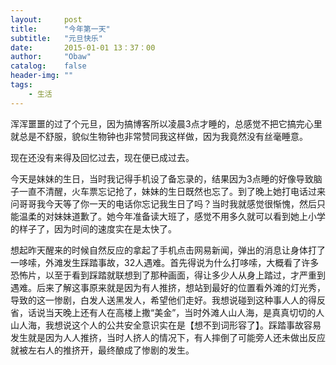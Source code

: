```yaml
---
layout:     post
title:      "今年第一天"
subtitle:   "元旦快乐"
date:       2015-01-01 13：37：00
author:     "Obaw"
catalog:    false
header-img: ""
tags:
    - 生活
---
```

浑浑噩噩的过了个元旦，因为搞博客所以凌晨3点才睡的，总感觉不把它搞完心里就总是不舒服，貌似生物钟也非常赞同我这样做，因为我竟然没有丝毫睡意。

现在还没有来得及回忆过去，现在便已成过去。

今天是妹妹的生日，当时我记得手机设了备忘录的，结果因为3点睡的好像导致脑子一直不清醒，火车票忘记抢了，妹妹的生日既然也忘了。到了晚上她打电话过来问哥哥我今天等了你一天的电话你忘记我生日了吗？当时我就感觉很惭愧，然后只能温柔的对妹妹道歉了。她今年准备读大班了，感觉不用多久就可以看到她上小学的样子了，因为时间的速度实在是太快了。

想起昨天醒来的时候自然反应的拿起了手机点击网易新闻，弹出的消息让身体打了一哆嗦，外滩发生踩踏事故，32人遇难。首先得说为什么打哆嗦，大概看了许多恐怖片，以至于看到踩踏就联想到了那种画面，得让多少人从身上踏过，才严重到遇难。后来了解这事原来就是因为有人推挤，想站到最好的位置看外滩的灯光秀，导致的这一惨剧，白发人送黑发人，希望他们走好。我想说碰到这种事人人的得反省，话说当天晚上还有人在高楼上撒“美金”，当时外滩人山人海，是真真切切的人山人海，我想说这个人的公共安全意识实在是【想不到词形容了】。踩踏事故容易发生就是因为人人推挤，当时人挤人的情况下，有人摔倒了可能旁人还未做出反应就被左右人的推挤开，最终酿成了惨剧的发生。